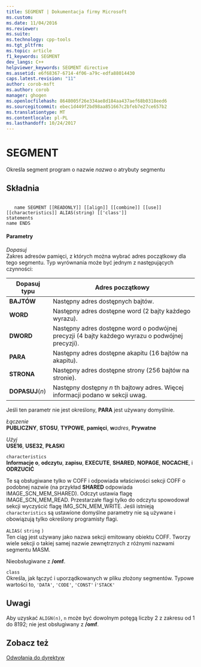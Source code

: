 ```yaml
---
title: SEGMENT | Dokumentacja firmy Microsoft
ms.custom: 
ms.date: 11/04/2016
ms.reviewer: 
ms.suite: 
ms.technology: cpp-tools
ms.tgt_pltfrm: 
ms.topic: article
f1_keywords: SEGMENT
dev_langs: C++
helpviewer_keywords: SEGMENT directive
ms.assetid: e6f68367-6714-4f06-a79c-edfa88014430
caps.latest.revision: "11"
author: corob-msft
ms.author: corob
manager: ghogen
ms.openlocfilehash: 8648005f26e334ae8d184aa437aef68b0318eed6
ms.sourcegitcommit: ebec1d449f2bd98aa851667c2bfeb7e27ce657b2
ms.translationtype: MT
ms.contentlocale: pl-PL
ms.lasthandoff: 10/24/2017
---
```

# <a name="segment"></a>SEGMENT
Określa segment program o nazwie *nazwa* o atrybuty segmentu  
  
## <a name="syntax"></a>Składnia  
  
```  
  
   name SEGMENT [[READONLY]] [[align]] [[combine]] [[use]] [[characteristics]] ALIAS(string) [['class']]  
statements  
name ENDS  
```  
  
#### <a name="parameters"></a>Parametry  
 *Dopasuj*  
 Zakres adresów pamięci, z których można wybrać adres początkowy dla tego segmentu. Typ wyrównania może być jednym z następujących czynności:  
  
|Dopasuj typu|Adres początkowy|  
|----------------|----------------------|  
|**BAJTÓW**|Następny adres dostępnych bajtów.|  
|**WORD**|Następny adres dostępne word (2 bajty każdego wyrazu).|  
|**DWORD**|Następny adres dostępne word o podwójnej precyzji (4 bajty każdego wyrazu o podwójnej precyzji).|  
|**PARA**|Następny adres dostępne akapitu (16 bajtów na akapitu).|  
|**STRONA**|Następny adres dostępne strony (256 bajtów na stronie).|  
|**DOPASUJ**(*n*)|Następny dostępny  *n* th bajtowy adres. Więcej informacji podano w sekcji uwag.|  
  
 Jeśli ten parametr nie jest określony, **PARA** jest używany domyślnie.  
  
 *Łączenie*  
 **PUBLICZNY**, **STOSU**, **TYPOWE**, **pamięci**, **w***adres*, **Prywatne**  
  
 *Użyj*  
 **USE16**, **USE32**, **PŁASKI**  
  
 `characteristics`  
 **Informacje o**, **odczytu**, **zapisu**, **EXECUTE**, **SHARED**, **NOPAGE**, **NOCACHE**, i **ODRZUCIĆ**  
  
 Te są obsługiwane tylko w COFF i odpowiada właściwości sekcji COFF o podobnej nazwie (na przykład **SHARED** odpowiada IMAGE_SCN_MEM_SHARED). Odczyt ustawia flagę IMAGE_SCN_MEM_READ. Przestarzałe flagi tylko do odczytu spowodował sekcji wyczyścić flagę IMG_SCN_MEM_WRITE. Jeśli istnieją `characteristics` są ustawione domyślne parametry nie są używane i obowiązują tylko określony programisty flagi.  
  
 `ALIAS(` `string` `)`  
 Ten ciąg jest używany jako nazwa sekcji emitowany obiektu COFF.  Tworzy wiele sekcji o takiej samej nazwie zewnętrznych z różnymi nazwami segmentu MASM.  
  
 Nieobsługiwane z **/omf**.  
  
 `class`  
 Określa, jak łączyć i uporządkowanych w pliku złożony segmentów. Typowe wartości to, `'DATA'`, `'CODE'`, `'CONST'` i`'STACK'`  
  
## <a name="remarks"></a>Uwagi  
 Aby uzyskać `ALIGN(n)`, `n` może być dowolnym potęgą liczby 2 z zakresu od 1 do 8192; nie jest obsługiwany z **/omf**.  
  
## <a name="see-also"></a>Zobacz też  
 [Odwołania do dyrektyw](../../assembler/masm/directives-reference.md)